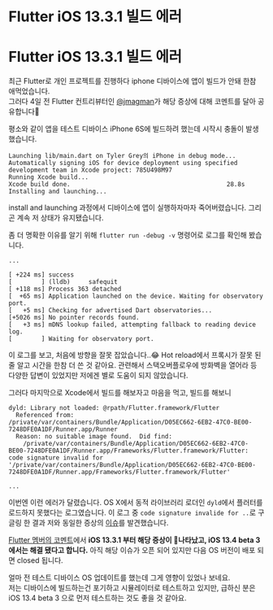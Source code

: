 # Flutter iOS 13.3.1 빌드 에러


# Flutter iOS 13.3.1 빌드 에러

최근 Flutter로 개인 프로젝트를 진행하다 iphone 디바이스에 앱이 빌드가 안돼 한참 애먹었습니다.  
그러다 4일 전 Flutter 컨트리뷰터인 [@jmagman](https://github.com/jmagman)가 해당 증상에 대해 코멘트를 달아 공유합니다👻

평소와 같이 앱을 테스트 디바이스 iPhone 6S에 빌드하려 했는데 시작시 충돌이 발생했습니다.
```
Launching lib/main.dart on Tyler Grey의 iPhone in debug mode...
Automatically signing iOS for device deployment using specified development team in Xcode project: 785U498M97
Running Xcode build...
Xcode build done.                                           28.8s
Installing and launching...
```
install and launching 과정에서 디바이스에 앱이 실행하자마자 죽어버렸습니다. 그리곤 계속 저 상태가 유지됐습니다.

좀 더 명확한 이유를 알기 위해 `flutter run -debug -v` 명령어로 로그를 확인해 봤습니다.
```
...

[ +224 ms] success
[        ] (lldb)     safequit
[ +118 ms] Process 363 detached
[  +65 ms] Application launched on the device. Waiting for observatory port.
[   +5 ms] Checking for advertised Dart observatories...
[+5026 ms] No pointer records found.
[   +3 ms] mDNS lookup failed, attempting fallback to reading device log.
[        ] Waiting for observatory port.
```
이 로그를 보고, 처음에 방향을 잘못 잡았습니다..😂 Hot reload에서 프록시가 잘못 된 줄 알고 시간을 한참 더 쓴 것 같아요. 관련해서 스택오버플로우에 방화벽을 열어라 등 다양한 답변이 있었지만 저에겐 별로 도움이 되지 않았습니다.

그러다 마지막으로 Xcode에서 빌드를 해보자고 마음을 먹고, 빌드를 해보니
```
dyld: Library not loaded: @rpath/Flutter.framework/Flutter
  Referenced from: /private/var/containers/Bundle/Application/D05EC662-6EB2-47C0-BE00-7248DFE0A1DF/Runner.app/Runner
  Reason: no suitable image found.  Did find:
	/private/var/containers/Bundle/Application/D05EC662-6EB2-47C0-BE00-7248DFE0A1DF/Runner.app/Frameworks/Flutter.framework/Flutter: code signature invalid for '/private/var/containers/Bundle/Application/D05EC662-6EB2-47C0-BE00-7248DFE0A1DF/Runner.app/Frameworks/Flutter.framework/Flutter'
    
...
```
이번엔 이런 에러가 달렸습니다. OS X에서 동적 라이브러리 로더인 `dyld`에서 플러터를 로드하지 못했다는 로그였습니다. 이 로그 중 `code signature invalide for ..`로 구글링 한 결과 저와 동일한 증상의 [이슈](https://github.com/flutter/flutter/issues/49504)를 발견했습니다.

[Flutter 멤버의 코멘트](https://github.com/flutter/flutter/issues/49504#issuecomment-592767041)에서 **iOS 13.3.1 부터 해당 증상이 나타났고, iOS 13.4 beta 3 에서는 해결 됐다고 합니다.** 아직 해당 이슈가 오픈 되어 있지만 다음 OS 버전이 배포 되면 closed 됩니다.

얼마 전 테스트 디바이스 OS 업데이트를 했는데 그게 영향이 있었나 보네요.  
저는 디바이스에 빌드하는건 포기하고 시뮬레이터로 테스트하고 있지만, 급하신 분은 iOS 13.4 beta 3 으로 먼저 테스트하는 것도 좋을 것 같아요.